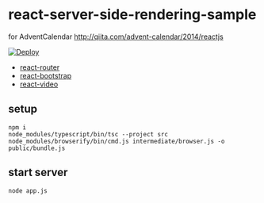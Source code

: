 react-server-side-rendering-sample
==================================

for AdventCalendar http://qiita.com/advent-calendar/2014/reactjs

[![Deploy](https://www.herokucdn.com/deploy/button.png)](https://heroku.com/deploy?template=https://github.com/koba04/react-server-side-rendering-sample)

* [react-router](https://github.com/rackt/react-router)
* [react-bootstrap](http://react-bootstrap.github.io/)
* [react-video](https://github.com/pedronauck/react-video)

## setup

```
npm i
node_modules/typescript/bin/tsc --project src
node_modules/browserify/bin/cmd.js intermediate/browser.js -o public/bundle.js
```

## start server

```
node app.js
```
